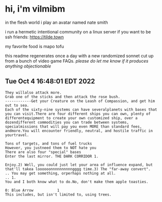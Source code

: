 # hi, i'm vilmibm

in the flesh world i play an avatar named nate smith

i run a hermetic intentional community on a linux server if you want to be ssh friends: https://tilde.town

my favorite food is mapo tofu

this readme regenerates once a day with a new randomized sonnet cut up from a bunch of video game FAQs.
_please do let me know if it produces anything objectionable_

## Tue Oct  4 16:48:01 EDT 2022

    They willalso attack more.
    Grab one of the sticks and then attack the rose bush.
    ------------Get your Creature on the Leash of Compassion, and get him out to sea.
    Each of the sixty-nine systems can have severalplanets with bases that you can visit.There are four different ships you can own, plenty of differentequipment to create your own customized ship, over a dozendifferent commodities you can trade between systems, specialmissions that will pay you even MORE than standard fees, andmore.You will encounter friendly, neutral, and hostile traffic in yourtravel.
    
    Tons of targets, and tons of fuel trucks
    However, you justneed them to NOT hate you
    There are also four "special" bases
    Enter the last mirror. THE DARK CORRIDOR 1.
    
    Enjoy.2) Well, you could just let your area of influence expand, but that'll takea loooooonnnnnnnnnngggg time.3) The "far-away convert".
    .. You may get something, orperhaps nothing at all.
    .. 1.
    You and I both know what to do.No, don't make them apple toasties.
    
    0: Blue Arrow 			1
    This includes, but isn't limited to, using trees.
